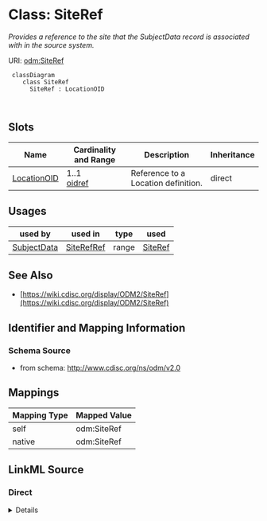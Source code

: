 # Class: SiteRef


_Provides a reference to the site that the SubjectData record is associated with in the source system._





URI: [odm:SiteRef](http://www.cdisc.org/ns/odm/v2.0/SiteRef)



```mermaid
 classDiagram
    class SiteRef
      SiteRef : LocationOID
        
      
```




<!-- no inheritance hierarchy -->


## Slots

| Name | Cardinality and Range | Description | Inheritance |
| ---  | --- | --- | --- |
| [LocationOID](LocationOID.md) | 1..1 <br/> [oidref](oidref.md) | Reference to a Location definition. | direct |





## Usages

| used by | used in | type | used |
| ---  | --- | --- | --- |
| [SubjectData](SubjectData.md) | [SiteRefRef](SiteRefRef.md) | range | [SiteRef](SiteRef.md) |






## See Also

* [https://wiki.cdisc.org/display/ODM2/SiteRef](https://wiki.cdisc.org/display/ODM2/SiteRef)

## Identifier and Mapping Information







### Schema Source


* from schema: http://www.cdisc.org/ns/odm/v2.0





## Mappings

| Mapping Type | Mapped Value |
| ---  | ---  |
| self | odm:SiteRef |
| native | odm:SiteRef |





## LinkML Source

<!-- TODO: investigate https://stackoverflow.com/questions/37606292/how-to-create-tabbed-code-blocks-in-mkdocs-or-sphinx -->

### Direct

<details>
```yaml
name: SiteRef
description: Provides a reference to the site that the SubjectData record is associated
  with in the source system.
from_schema: http://www.cdisc.org/ns/odm/v2.0
see_also:
- https://wiki.cdisc.org/display/ODM2/SiteRef
slots:
- LocationOID
slot_usage:
  LocationOID:
    name: LocationOID
    description: Reference to a Location definition.
    comments:
    - 'Required

      range: oidref

      Must match the OID attribute value for an AdminData/Location element where the
      AdminData/@StudyOID attribute matches the ClinicalData/@StudyOID.'
    domain_of:
    - User
    - Organization
    - SiteRef
    - LocationRef
    range: oidref
    required: true
class_uri: odm:SiteRef

```
</details>

### Induced

<details>
```yaml
name: SiteRef
description: Provides a reference to the site that the SubjectData record is associated
  with in the source system.
from_schema: http://www.cdisc.org/ns/odm/v2.0
see_also:
- https://wiki.cdisc.org/display/ODM2/SiteRef
slot_usage:
  LocationOID:
    name: LocationOID
    description: Reference to a Location definition.
    comments:
    - 'Required

      range: oidref

      Must match the OID attribute value for an AdminData/Location element where the
      AdminData/@StudyOID attribute matches the ClinicalData/@StudyOID.'
    domain_of:
    - User
    - Organization
    - SiteRef
    - LocationRef
    range: oidref
    required: true
attributes:
  LocationOID:
    name: LocationOID
    description: Reference to a Location definition.
    comments:
    - 'Required

      range: oidref

      Must match the OID attribute value for an AdminData/Location element where the
      AdminData/@StudyOID attribute matches the ClinicalData/@StudyOID.'
    from_schema: http://www.cdisc.org/ns/odm/v2.0
    rank: 1000
    alias: LocationOID
    owner: SiteRef
    domain_of:
    - User
    - Organization
    - SiteRef
    - LocationRef
    range: oidref
    required: true
class_uri: odm:SiteRef

```
</details>